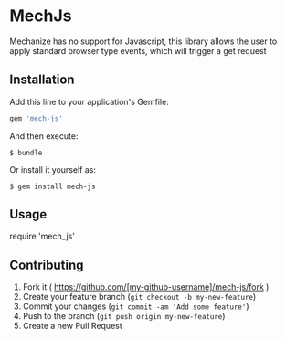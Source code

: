 # MechJs

Mechanize has no support for Javascript, 
this library allows the user to apply standard browser
type events, which will trigger a get request

## Installation

Add this line to your application's Gemfile:

```ruby
gem 'mech-js'
```

And then execute:

    $ bundle

Or install it yourself as:

    $ gem install mech-js

## Usage

require 'mech_js'

## Contributing

1. Fork it ( https://github.com/[my-github-username]/mech-js/fork )
2. Create your feature branch (`git checkout -b my-new-feature`)
3. Commit your changes (`git commit -am 'Add some feature'`)
4. Push to the branch (`git push origin my-new-feature`)
5. Create a new Pull Request
